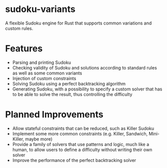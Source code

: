 # sudoku-variants

A flexible Sudoku engine for Rust that supports common variations and custom rules.

# Features

* Parsing and printing Sudoku
* Checking validity of Sudoku and solutions according to standard rules as well as some common variants
* Injection of custom constraints
* Solving Sudoku using a perfect backtracking algorithm
* Generating Sudoku, with a possibility to specify a custom solver that has to be able to solve the result, thus controlling the difficulty

# Planned Improvements

* Allow stateful constraints that can be reduced, such as Killer Sudoku
* Implement some more common constraints (e.g. Killer, Sandwich, Mini-Killer, maybe more)
* Provide a family of solvers that use patterns and logic, much like a human, to allow users to define a difficulty without writing their own solver
* Improve the performance of the perfect backtracking solver

